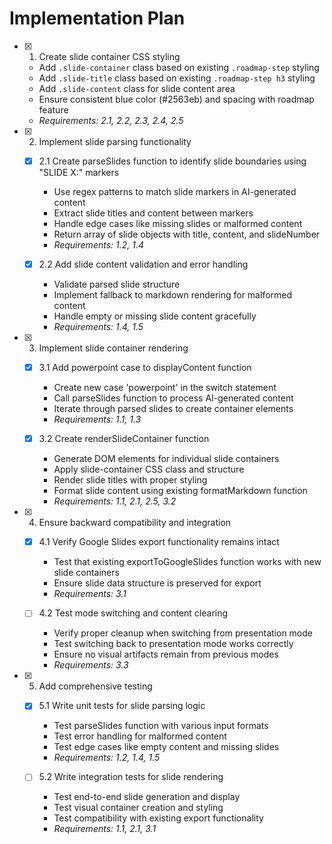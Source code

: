 # Implementation Plan

- [x] 1. Create slide container CSS styling
  - Add `.slide-container` class based on existing `.roadmap-step` styling
  - Add `.slide-title` class based on existing `.roadmap-step h3` styling  
  - Add `.slide-content` class for slide content area
  - Ensure consistent blue color (#2563eb) and spacing with roadmap feature
  - _Requirements: 2.1, 2.2, 2.3, 2.4, 2.5_

- [x] 2. Implement slide parsing functionality
  - [x] 2.1 Create parseSlides function to identify slide boundaries using "SLIDE X:" markers
    - Use regex patterns to match slide markers in AI-generated content
    - Extract slide titles and content between markers
    - Handle edge cases like missing slides or malformed content
    - Return array of slide objects with title, content, and slideNumber
    - _Requirements: 1.2, 1.4_

  - [x] 2.2 Add slide content validation and error handling
    - Validate parsed slide structure
    - Implement fallback to markdown rendering for malformed content
    - Handle empty or missing slide content gracefully
    - _Requirements: 1.4, 1.5_

- [x] 3. Implement slide container rendering
  - [x] 3.1 Add powerpoint case to displayContent function
    - Create new case 'powerpoint' in the switch statement
    - Call parseSlides function to process AI-generated content
    - Iterate through parsed slides to create container elements
    - _Requirements: 1.1, 1.3_

  - [x] 3.2 Create renderSlideContainer function
    - Generate DOM elements for individual slide containers
    - Apply slide-container CSS class and structure
    - Render slide titles with proper styling
    - Format slide content using existing formatMarkdown function
    - _Requirements: 1.1, 2.1, 2.5, 3.2_

- [x] 4. Ensure backward compatibility and integration
  - [x] 4.1 Verify Google Slides export functionality remains intact
    - Test that existing exportToGoogleSlides function works with new slide containers
    - Ensure slide data structure is preserved for export
    - _Requirements: 3.1_

  - [ ] 4.2 Test mode switching and content clearing
    - Verify proper cleanup when switching from presentation mode
    - Test switching back to presentation mode works correctly
    - Ensure no visual artifacts remain from previous modes
    - _Requirements: 3.3_

- [x] 5. Add comprehensive testing
  - [x] 5.1 Write unit tests for slide parsing logic
    - Test parseSlides function with various input formats
    - Test error handling for malformed content
    - Test edge cases like empty content and missing slides
    - _Requirements: 1.2, 1.4, 1.5_

  - [ ] 5.2 Write integration tests for slide rendering
    - Test end-to-end slide generation and display
    - Test visual container creation and styling
    - Test compatibility with existing export functionality
    - _Requirements: 1.1, 2.1, 3.1_